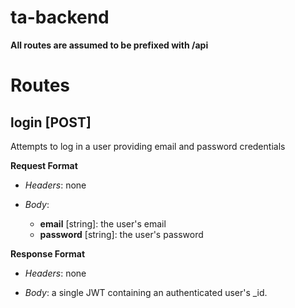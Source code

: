 # ta-backend


**All routes are assumed to be prefixed with /api**

# Routes
## login [POST]

Attempts to log in a user providing email and password credentials

__Request Format__

* *Headers*: none

* *Body*:
    * **email** [string]: the user's email
    * **password** [string]: the user's password

__Response Format__

* *Headers*: none

* *Body*: a single JWT containing an authenticated user's _id. 